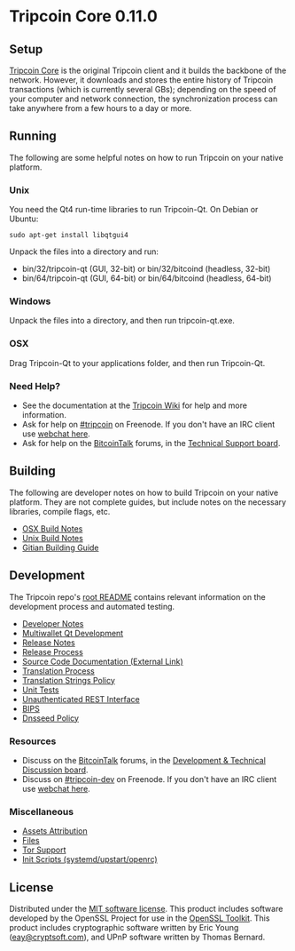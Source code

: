 Tripcoin Core 0.11.0
=====================

Setup
---------------------
[Tripcoin Core](http://tripcoin.org/en/download) is the original Tripcoin client and it builds the backbone of the network. However, it downloads and stores the entire history of Tripcoin transactions (which is currently several GBs); depending on the speed of your computer and network connection, the synchronization process can take anywhere from a few hours to a day or more.

Running
---------------------
The following are some helpful notes on how to run Tripcoin on your native platform. 

### Unix

You need the Qt4 run-time libraries to run Tripcoin-Qt. On Debian or Ubuntu:

	sudo apt-get install libqtgui4

Unpack the files into a directory and run:

- bin/32/tripcoin-qt (GUI, 32-bit) or bin/32/bitcoind (headless, 32-bit)
- bin/64/tripcoin-qt (GUI, 64-bit) or bin/64/bitcoind (headless, 64-bit)



### Windows

Unpack the files into a directory, and then run tripcoin-qt.exe.

### OSX

Drag Tripcoin-Qt to your applications folder, and then run Tripcoin-Qt.

### Need Help?

* See the documentation at the [Tripcoin Wiki](https://en.tripcoin.it/wiki/Main_Page)
for help and more information.
* Ask for help on [#tripcoin](http://webchat.freenode.net?channels=tripcoin) on Freenode. If you don't have an IRC client use [webchat here](http://webchat.freenode.net?channels=tripcoin).
* Ask for help on the [BitcoinTalk](https://bitcointalk.org/) forums, in the [Technical Support board](https://bitcointalk.org/index.php?board=4.0).

Building
---------------------
The following are developer notes on how to build Tripcoin on your native platform. They are not complete guides, but include notes on the necessary libraries, compile flags, etc.

- [OSX Build Notes](build-osx.md)
- [Unix Build Notes](build-unix.md)
- [Gitian Building Guide](gitian-building.md)

Development
---------------------
The Tripcoin repo's [root README](https://github.com/tripcoin/tripcoin/blob/master/README.md) contains relevant information on the development process and automated testing.

- [Developer Notes](developer-notes.md)
- [Multiwallet Qt Development](multiwallet-qt.md)
- [Release Notes](release-notes.md)
- [Release Process](release-process.md)
- [Source Code Documentation (External Link)](https://dev.visucore.com/tripcoin/doxygen/)
- [Translation Process](translation_process.md)
- [Translation Strings Policy](translation_strings_policy.md)
- [Unit Tests](unit-tests.md)
- [Unauthenticated REST Interface](REST-interface.md)
- [BIPS](bips.md)
- [Dnsseed Policy](dnsseed-policy.md)

### Resources
* Discuss on the [BitcoinTalk](https://bitcointalk.org/) forums, in the [Development & Technical Discussion board](https://bitcointalk.org/index.php?board=6.0).
* Discuss on [#tripcoin-dev](http://webchat.freenode.net/?channels=tripcoin) on Freenode. If you don't have an IRC client use [webchat here](http://webchat.freenode.net/?channels=tripcoin-dev).

### Miscellaneous
- [Assets Attribution](assets-attribution.md)
- [Files](files.md)
- [Tor Support](tor.md)
- [Init Scripts (systemd/upstart/openrc)](init.md)

License
---------------------
Distributed under the [MIT software license](http://www.opensource.org/licenses/mit-license.php).
This product includes software developed by the OpenSSL Project for use in the [OpenSSL Toolkit](https://www.openssl.org/). This product includes
cryptographic software written by Eric Young ([eay@cryptsoft.com](mailto:eay@cryptsoft.com)), and UPnP software written by Thomas Bernard.

